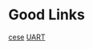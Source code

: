 # Good Links
[cese](https://cese.ewi.tudelft.nl/)
[UART](https://www.analog.com/media/en/analog-dialogue/volume-54/number-4/uart-a-hardware-communication-protocol.pdf)
